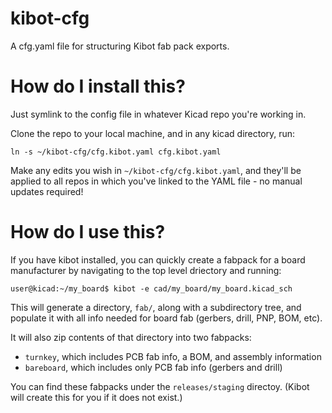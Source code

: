 # kibot-cfg

A cfg.yaml file for structuring Kibot fab pack exports. 

# How do I install this?

Just symlink to the config file in whatever Kicad repo you're working in. 

Clone the repo to your local machine, and in any kicad directory, run:

```
ln -s ~/kibot-cfg/cfg.kibot.yaml cfg.kibot.yaml
```

Make any edits you wish in `~/kibot-cfg/cfg.kibot.yaml`, and they'll be applied to all repos in which you've linked to the YAML file - no manual updates required!

# How do I use this?
If you have kibot installed, you can quickly create a fabpack for a board manufacturer by navigating to the top level driectory and running:

```
user@kicad:~/my_board$ kibot -e cad/my_board/my_board.kicad_sch
```

This will generate a directory, `fab/`, along with a subdirectory tree, and populate it with all info needed for board fab (gerbers, drill, PNP, BOM, etc).

It will also zip contents of that directory into two fabpacks:

* `turnkey`, which includes PCB fab info, a BOM, and assembly information
* `bareboard`, which includes only PCB fab info (gerbers and drill)

You can find these fabpacks under the `releases/staging` directoy. (Kibot will create this for you if it does not exist.)



